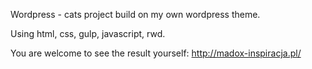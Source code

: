 Wordpress - cats project build on my own wordpress theme.

Using html, css, gulp, javascript, rwd.

You are welcome to see the result yourself: http://madox-inspiracja.pl/
